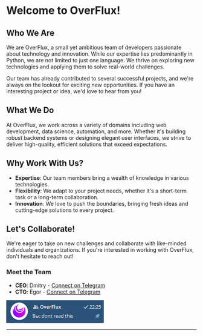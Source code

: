 # Welcome to OverFlux!

## Who We Are

We are OverFlux, a small yet ambitious team of developers passionate about technology and innovation. While our expertise lies predominantly in Python, we are not limited to just one language. We thrive on exploring new technologies and applying them to solve real-world challenges.

Our team has already contributed to several successful projects, and we're always on the lookout for exciting new opportunities. If you have an interesting project or idea, we'd love to hear from you!

## What We Do

At OverFlux, we work across a variety of domains including web development, data science, automation, and more. Whether it's building robust backend systems or designing elegant user interfaces, we strive to deliver high-quality, efficient solutions that exceed expectations.

## Why Work With Us?

- **Expertise**: Our team members bring a wealth of knowledge in various technologies.
- **Flexibility**: We adapt to your project needs, whether it's a short-term task or a long-term collaboration.
- **Innovation**: We love to push the boundaries, bringing fresh ideas and cutting-edge solutions to every project.

## Let's Collaborate!

We're eager to take on new challenges and collaborate with like-minded individuals and organizations. If you're interested in working with OverFlux, don't hesitate to reach out!

### Meet the Team

- **CEO**: Dmitry - [Connect on Telegram](https://t.me/AssisFiwt)
- **CTO**: Egor - [Connect on Telegram](https://t.me/Ruberoid36)

![Teamwork](images/dev.png)

---